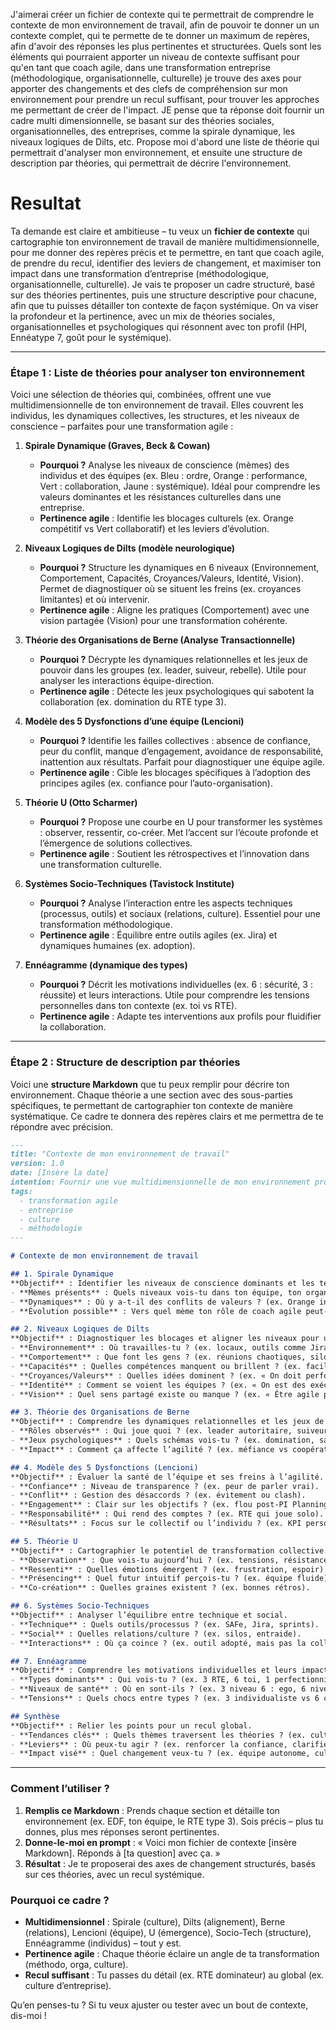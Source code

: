 J'aimerai créer un fichier  de contexte qui te permettrait de comprendre le contexte de mon environnement de travail, afin de pouvoir te donner un un contexte complet, qui te permette de te donner un maximum de repères, afin d'avoir des réponses les plus pertinentes et structurées.
Quels sont les éléments qui pourraient apporter un niveau de contexte suffisant pour qu'en tant que coach agile, dans une transformation entreprise (méthodologique, organisationnelle, culturelle) je trouve des axes pour apporter des changements et des clefs de compréhension sur mon environnement pour prendre un recul suffisant, pour trouver les approches me permettant de créer de l'impact.
JE pense que ta réponse doit fournir un cadre multi dimensionnelle, se basant sur des théories sociales, organisationnelles, des entreprises, comme la spirale dynamique, les niveaux logiques de Dilts, etc. Propose moi d'abord une liste de théorie qui permettrait d'analyser mon environnement, et ensuite une structure de description par théories, qui permettrait de décrire l'environnement.
# Resultat

Ta demande est claire et ambitieuse – tu veux un **fichier de contexte** qui cartographie ton environnement de travail de manière multidimensionnelle, pour me donner des repères précis et te permettre, en tant que coach agile, de prendre du recul, identifier des leviers de changement, et maximiser ton impact dans une transformation d’entreprise (méthodologique, organisationnelle, culturelle). Je vais te proposer un cadre structuré, basé sur des théories pertinentes, puis une structure descriptive pour chacune, afin que tu puisses détailler ton contexte de façon systémique. On va viser la profondeur et la pertinence, avec un mix de théories sociales, organisationnelles et psychologiques qui résonnent avec ton profil (HPI, Ennéatype 7, goût pour le systémique).

---

### Étape 1 : Liste de théories pour analyser ton environnement

Voici une sélection de théories qui, combinées, offrent une vue multidimensionnelle de ton environnement de travail. Elles couvrent les individus, les dynamiques collectives, les structures, et les niveaux de conscience – parfaites pour une transformation agile :

1. **Spirale Dynamique (Graves, Beck & Cowan)**  
   - **Pourquoi ?** Analyse les niveaux de conscience (mèmes) des individus et des équipes (ex. Bleu : ordre, Orange : performance, Vert : collaboration, Jaune : systémique). Idéal pour comprendre les valeurs dominantes et les résistances culturelles dans une entreprise.  
   - **Pertinence agile** : Identifie les blocages culturels (ex. Orange compétitif vs Vert collaboratif) et les leviers d’évolution.

2. **Niveaux Logiques de Dilts (modèle neurologique)**  
   - **Pourquoi ?** Structure les dynamiques en 6 niveaux (Environnement, Comportement, Capacités, Croyances/Valeurs, Identité, Vision). Permet de diagnostiquer où se situent les freins (ex. croyances limitantes) et où intervenir.  
   - **Pertinence agile** : Aligne les pratiques (Comportement) avec une vision partagée (Vision) pour une transformation cohérente.

3. **Théorie des Organisations de Berne (Analyse Transactionnelle)**  
   - **Pourquoi ?** Décrypte les dynamiques relationnelles et les jeux de pouvoir dans les groupes (ex. leader, suiveur, rebelle). Utile pour analyser les interactions équipe-direction.  
   - **Pertinence agile** : Détecte les jeux psychologiques qui sabotent la collaboration (ex. domination du RTE type 3).

4. **Modèle des 5 Dysfonctions d’une équipe (Lencioni)**  
   - **Pourquoi ?** Identifie les failles collectives : absence de confiance, peur du conflit, manque d’engagement, avoidance de responsabilité, inattention aux résultats. Parfait pour diagnostiquer une équipe agile.  
   - **Pertinence agile** : Cible les blocages spécifiques à l’adoption des principes agiles (ex. confiance pour l’auto-organisation).

5. **Théorie U (Otto Scharmer)**  
   - **Pourquoi ?** Propose une courbe en U pour transformer les systèmes : observer, ressentir, co-créer. Met l’accent sur l’écoute profonde et l’émergence de solutions collectives.  
   - **Pertinence agile** : Soutient les rétrospectives et l’innovation dans une transformation culturelle.

6. **Systèmes Socio-Techniques (Tavistock Institute)**  
   - **Pourquoi ?** Analyse l’interaction entre les aspects techniques (processus, outils) et sociaux (relations, culture). Essentiel pour une transformation méthodologique.  
   - **Pertinence agile** : Équilibre entre outils agiles (ex. Jira) et dynamiques humaines (ex. adoption).

7. **Ennéagramme (dynamique des types)**  
   - **Pourquoi ?** Décrit les motivations individuelles (ex. 6 : sécurité, 3 : réussite) et leurs interactions. Utile pour comprendre les tensions personnelles dans ton contexte (ex. toi vs RTE).  
   - **Pertinence agile** : Adapte tes interventions aux profils pour fluidifier la collaboration.

---

### Étape 2 : Structure de description par théories

Voici une **structure Markdown** que tu peux remplir pour décrire ton environnement. Chaque théorie a une section avec des sous-parties spécifiques, te permettant de cartographier ton contexte de manière systématique. Ce cadre te donnera des repères clairs et me permettra de te répondre avec précision.

```markdown
---
title: "Contexte de mon environnement de travail"
version: 1.0
date: [Insère la date]
intention: Fournir une vue multidimensionnelle de mon environnement professionnel pour identifier des leviers de transformation agile (méthodologique, organisationnelle, culturelle).
tags:
  - transformation agile
  - entreprise
  - culture
  - méthodologie
---

# Contexte de mon environnement de travail

## 1. Spirale Dynamique  
**Objectif** : Identifier les niveaux de conscience dominants et les tensions culturelles.  
- **Mèmes présents** : Quels niveaux vois-tu dans ton équipe, ton organisation ? (ex. Bleu : process stricts, Orange : KPI, Vert : collaboration, Jaune : innovation systémique).  
- **Dynamiques** : Où y a-t-il des conflits de valeurs ? (ex. Orange individuel vs Vert collectif).  
- **Évolution possible** : Vers quel mème ton rôle de coach agile peut-il pousser ? (ex. Vert → Jaune).  

## 2. Niveaux Logiques de Dilts  
**Objectif** : Diagnostiquer les blocages et aligner les niveaux pour un changement cohérent.  
- **Environnement** : Où travailles-tu ? (ex. locaux, outils comme Jira, réunions).  
- **Comportement** : Que font les gens ? (ex. réunions chaotiques, silos).  
- **Capacités** : Quelles compétences manquent ou brillent ? (ex. facilitation, tech).  
- **Croyances/Valeurs** : Quelles idées dominent ? (ex. « On doit performer »).  
- **Identité** : Comment se voient les équipes ? (ex. « On est des exécutants »).  
- **Vision** : Quel sens partagé existe ou manque ? (ex. « Être agile pour quoi ? »).  

## 3. Théorie des Organisations de Berne  
**Objectif** : Comprendre les dynamiques relationnelles et les jeux de pouvoir.  
- **Rôles observés** : Qui joue quoi ? (ex. leader autoritaire, suiveur passif).  
- **Jeux psychologiques** : Quels schémas vois-tu ? (ex. domination, sauveur-victime).  
- **Impact** : Comment ça affecte l’agilité ? (ex. méfiance vs coopération).  

## 4. Modèle des 5 Dysfonctions (Lencioni)  
**Objectif** : Évaluer la santé de l’équipe et ses freins à l’agilité.  
- **Confiance** : Niveau de transparence ? (ex. peur de parler vrai).  
- **Conflit** : Gestion des désaccords ? (ex. évitement ou clash).  
- **Engagement** : Clair sur les objectifs ? (ex. flou post-PI Planning).  
- **Responsabilité** : Qui rend des comptes ? (ex. RTE qui joue solo).  
- **Résultats** : Focus sur le collectif ou l’individu ? (ex. KPI perso).  

## 5. Théorie U  
**Objectif** : Cartographier le potentiel de transformation collective.  
- **Observation** : Que vois-tu aujourd’hui ? (ex. tensions, résistances).  
- **Ressenti** : Quelles émotions émergent ? (ex. frustration, espoir).  
- **Présencing** : Quel futur intuitif perçois-tu ? (ex. équipe fluide).  
- **Co-création** : Quelles graines existent ? (ex. bonnes rétros).  

## 6. Systèmes Socio-Techniques  
**Objectif** : Analyser l’équilibre entre technique et social.  
- **Technique** : Quels outils/processus ? (ex. SAFe, Jira, sprints).  
- **Social** : Quelles relations/culture ? (ex. silos, entraide).  
- **Interactions** : Où ça coince ? (ex. outil adopté, mais pas la collaboration).  

## 7. Ennéagramme  
**Objectif** : Comprendre les motivations individuelles et leurs impacts.  
- **Types dominants** : Qui vois-tu ? (ex. 3 RTE, 6 toi, 1 perfectionniste).  
- **Niveaux de santé** : Où en sont-ils ? (ex. 3 niveau 6 : ego, 6 niveau 3 : loyal).  
- **Tensions** : Quels chocs entre types ? (ex. 3 individualiste vs 6 collectif).  

## Synthèse  
**Objectif** : Relier les points pour un recul global.  
- **Tendances clés** : Quels thèmes traversent les théories ? (ex. culture Orange vs besoin Vert).  
- **Leviers** : Où peux-tu agir ? (ex. renforcer la confiance, clarifier la vision).  
- **Impact visé** : Quel changement veux-tu ? (ex. équipe autonome, culture Jaune).
```

---

### Comment l’utiliser ?
1. **Remplis ce Markdown** : Prends chaque section et détaille ton environnement (ex. EDF, ton équipe, le RTE type 3). Sois précis – plus tu donnes, plus mes réponses seront pertinentes.  
2. **Donne-le-moi en prompt** : « Voici mon fichier de contexte [insère Markdown]. Réponds à [ta question] avec ça. »  
3. **Résultat** : Je te proposerai des axes de changement structurés, basés sur ces théories, avec un recul systémique.

### Pourquoi ce cadre ?
- **Multidimensionnel** : Spirale (culture), Dilts (alignement), Berne (relations), Lencioni (équipe), U (émergence), Socio-Tech (structure), Ennéagramme (individus) – tout y est.  
- **Pertinence agile** : Chaque théorie éclaire un angle de ta transformation (méthodo, orga, culture).  
- **Recul suffisant** : Tu passes du détail (ex. RTE dominateur) au global (ex. culture d’entreprise).  

Qu’en penses-tu ? Si tu veux ajuster ou tester avec un bout de contexte, dis-moi !